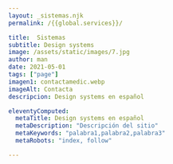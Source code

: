 ```yaml
---
layout: _sistemas.njk
permalink: /{{global.services}}/

title:  Sistemas
subtitle: Design systems
image: /assets/static/images/7.jpg
author: man 
date: 2021-05-01
tags: ["page"]
imagen1: contactamedic.webp
imageAlt: Contacta
descripcion: Design systems en español

eleventyComputed:
  metaTitle: Design systems en español
  metaDescription: "Descripción del sitio"
  metaKeywords: "palabra1,palabra2,palabra3"
  metaRobots: "index, follow"

---
```



